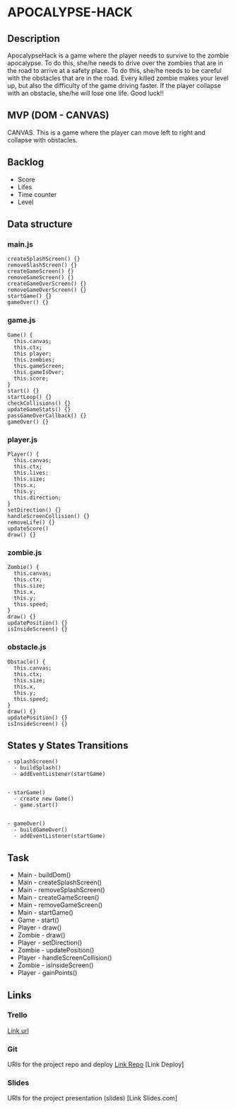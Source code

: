 # APOCALYPSE-HACK

## Description
ApocalypseHack is a game where the player needs to survive to the zombie apocalypse. To do this, she/he needs to drive over the zombies that are in the road to arrive at a safety place. To do this, she/he needs to be careful with the obstacles that are in the road.
Every killed zombie makes your level up, but also the difficulty of the game driving faster. If the player collapse with an obstacle, she/he will lose one life.
Good luck!!


## MVP (DOM - CANVAS)
CANVAS. This is a game where the player can move left to right and collapse with obstacles.

## Backlog
- Score
- Lifes
- Time counter
- Level

## Data structure

### main.js
```
createSplashScreen() {}
removeSlashScreen() {}
createGameScreen() {}
removeGameScreen() {}
createGameOverScreen() {}
removeGameOverScreen() {}
startGame() {}
gameOver() {}
```

### game.js
```
Game() {
  this.canvas;
  this.ctx;
  this player;
  this.zombies;
  this.gameScreen;
  this.gameIsOver;
  this.score;
}
start() {}
startLoop() {}
checkCollisions() {}
updateGameStats() {}
passGameOverCallback() {}
gameOver() {}
```

### player.js
```
Player() {
  this.canvas;
  this.ctx;
  this.lives;
  this.size;
  this.x;
  this.y;
  this.direction;
}
setDirection() {}
handleScreenCollision() {}
removeLife() {}
updateScore()
draw() {}
```

### zombie.js
```
Zombie() {
  this.canvas;
  this.ctx;
  this.size;
  this.x,
  this.y;
  this.speed;
}
draw() {}
updatePosition() {}
isInsideScreen() {}
```

### obstacle.js
```
Obstacle() {
  this.canvas;
  this.ctx;
  this.size;
  this.x,
  this.y;
  this.speed;
}
draw() {}
updatePosition() {}
isInsideScreen() {}
```

## States y States Transitions
```
- splashScreen()
  - buildSplash()
  - addEventListener(startGame)
  
  
- starGame()
  - create new Game()
  - game.start()
  
  
- gameOver()
  - buildGameOver()
  - addEventListener(startGame) 
```

## Task
- Main - buildDom()
- Main - createSplashScreen()
- Main - removeSplashScreen()
- Main - createGameScreen()
- Main - removeGameScreen()
- Main - startGame()
- Game - start()
- Player - draw()
- Zombie - draw()
- Player - setDirection()
- Zombie - updatePosition()
- Player - handleScreenCollision()
- Zombie - isInsideScreen()
- Player - gainPoints()


## Links


### Trello
[Link url](https://trello.com/b/IzahMZzw/apocalypsehack-game-ironhack)


### Git
URls for the project repo and deploy
[Link Repo](https://github.com/LolaEnBeta/ApocalypseHack)
[Link Deploy]


### Slides
URls for the project presentation (slides)
[Link Slides.com]